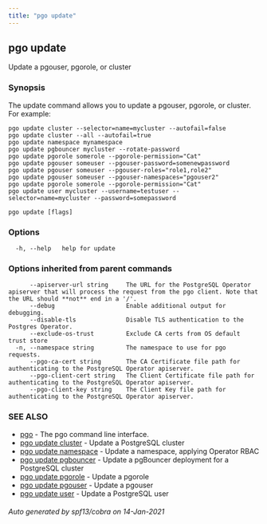 ```yaml
---
title: "pgo update"
---
```

## pgo update

Update a pgouser, pgorole, or cluster

### Synopsis

The update command allows you to update a pgouser, pgorole, or cluster. For example:

	pgo update cluster --selector=name=mycluster --autofail=false
	pgo update cluster --all --autofail=true
	pgo update namespace mynamespace
	pgo update pgbouncer mycluster --rotate-password
	pgo update pgorole somerole --pgorole-permission="Cat"
	pgo update pgouser someuser --pgouser-password=somenewpassword
	pgo update pgouser someuser --pgouser-roles="role1,role2"
	pgo update pgouser someuser --pgouser-namespaces="pgouser2"
	pgo update pgorole somerole --pgorole-permission="Cat"
	pgo update user mycluster --username=testuser --selector=name=mycluster --password=somepassword

```
pgo update [flags]
```

### Options

```
  -h, --help   help for update
```

### Options inherited from parent commands

```
      --apiserver-url string     The URL for the PostgreSQL Operator apiserver that will process the request from the pgo client. Note that the URL should **not** end in a '/'.
      --debug                    Enable additional output for debugging.
      --disable-tls              Disable TLS authentication to the Postgres Operator.
      --exclude-os-trust         Exclude CA certs from OS default trust store
  -n, --namespace string         The namespace to use for pgo requests.
      --pgo-ca-cert string       The CA Certificate file path for authenticating to the PostgreSQL Operator apiserver.
      --pgo-client-cert string   The Client Certificate file path for authenticating to the PostgreSQL Operator apiserver.
      --pgo-client-key string    The Client Key file path for authenticating to the PostgreSQL Operator apiserver.
```

### SEE ALSO

* [pgo](/pgo-client/reference/pgo/)	 - The pgo command line interface.
* [pgo update cluster](/pgo-client/reference/pgo_update_cluster/)	 - Update a PostgreSQL cluster
* [pgo update namespace](/pgo-client/reference/pgo_update_namespace/)	 - Update a namespace, applying Operator RBAC
* [pgo update pgbouncer](/pgo-client/reference/pgo_update_pgbouncer/)	 - Update a pgBouncer deployment for a PostgreSQL cluster
* [pgo update pgorole](/pgo-client/reference/pgo_update_pgorole/)	 - Update a pgorole
* [pgo update pgouser](/pgo-client/reference/pgo_update_pgouser/)	 - Update a pgouser
* [pgo update user](/pgo-client/reference/pgo_update_user/)	 - Update a PostgreSQL user

###### Auto generated by spf13/cobra on 14-Jan-2021
